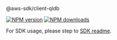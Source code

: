@aws-sdk/client-qldb

[![NPM version](https://img.shields.io/npm/v/@aws-sdk/client-qldb/rc.svg)](https://www.npmjs.com/package/@aws-sdk/client-qldb)
[![NPM downloads](https://img.shields.io/npm/dm/@aws-sdk/client-qldb.svg)](https://www.npmjs.com/package/@aws-sdk/client-qldb)

For SDK usage, please step to [SDK readme](https://github.com/aws/aws-sdk-js-v3).
